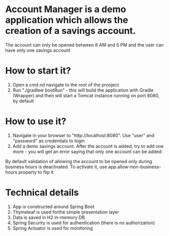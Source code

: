 # Account Manager is a demo application which allows the creation of a savings account.
The account can only be opened between 8 AM and 5 PM and the user can have only one savings account

# How to start it?
1) Open a cmd nd navigate to the root of the prooject
2) Run "./gradlew bootRun" - this will build the application with Gradle (Wrapper) and then will start a Tomcat instance running on port 8080, by default


# How to use it?
1) Navigate in your browser to "http://localhost:8080". Use "user" and "password" as credentials to login
2) Add a demo savings account. After the account is added, try to add one more - you will get an error saying that only one account can be added

By default validation of allowing the account to be opened only during business hours is deactivated. To activate it, use app.allow-non-business-hours property to flip it

# Technical details
1) App is constructed around Spring Boot 
2) Thymeleaf is used forthe simple presentation layer
3) Data is saved in H2 in-memory DB
4) Spring Security is used for authentication (there is no authorization)
5) Spring Actuator is used for monitoring  
